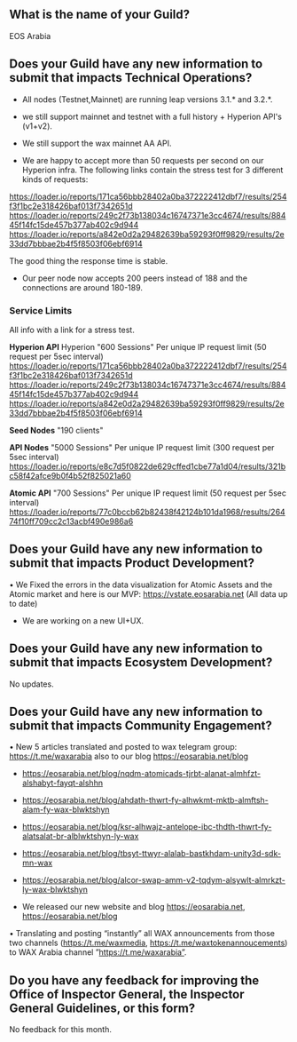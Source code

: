 ## What is the name of your Guild?

EOS Arabia

## Does your Guild have any new information to submit that impacts Technical Operations?

- All nodes (Testnet,Mainnet) are running leap versions 3.1.* and 3.2.*.
- we still support mainnet and testnet with a full history + Hyperion API's (v1+v2).
- We still support the wax mainnet AA API.


- We are happy to accept more than 50 requests per second on our Hyperion infra.
  The following links contain the stress test for 3 different kinds of requests:

https://loader.io/reports/171ca56bbb28402a0ba372222412dbf7/results/254f3f1bc2e318426baf013f7342651d
https://loader.io/reports/249c2f73b138034c16747371e3cc4674/results/88445f14fc15de457b377ab402c9d944
https://loader.io/reports/a842e0d2a29482639ba59293f0ff9829/results/2e33dd7bbbae2b4f5f8503f06ebf6914

The good thing the response time is stable.


- Our peer node now accepts 200 peers instead of 188 and the connections are around 180-189.

 
### Service Limits
All info with a link for a stress test.

**Hyperion API**
 Hyperion "600 Sessions"
 Per unique IP request limit (50 request per 5sec interval)
 https://loader.io/reports/171ca56bbb28402a0ba372222412dbf7/results/254f3f1bc2e318426baf013f7342651d
 https://loader.io/reports/249c2f73b138034c16747371e3cc4674/results/88445f14fc15de457b377ab402c9d944
 https://loader.io/reports/a842e0d2a29482639ba59293f0ff9829/results/2e33dd7bbbae2b4f5f8503f06ebf6914

**Seed Nodes**
 "190 clients"
 
 **API Nodes** 
 "5000 Sessions"
 Per unique IP request limit (300 request per 5sec interval)
 https://loader.io/reports/e8c7d5f0822de629cffed1cbe77a1d04/results/321bc58f42afce9b0f4b52f825021a60
 
 **Atomic API**
 "700 Sessions"
  Per unique IP request limit (50 request per 5sec interval)
 https://loader.io/reports/77c0bccb62b82438f42124b101da1968/results/26474f10ff709cc2c13acbf490e986a6
 

 
## Does your Guild have any new information to submit that impacts Product Development?


• We Fixed the errors in the data visualization for Atomic Assets and the Atomic market and here is our MVP:
  https://vstate.eosarabia.net (All data up to date)
- We are working on a new UI+UX.

  



## Does your Guild have any new information to submit that impacts Ecosystem Development?

No updates.

## Does your Guild have any new information to submit that impacts Community Engagement?

•	New 5 articles translated and posted to wax telegram group: https://t.me/waxarabia also to our blog https://eosarabia.net/blog


- https://eosarabia.net/blog/nqdm-atomicads-tjrbt-alanat-almhfzt-alshabyt-fayqt-alshhn
- https://eosarabia.net/blog/ahdath-thwrt-fy-alhwkmt-mktb-almftsh-alam-fy-wax-blwktshyn
- https://eosarabia.net/blog/ksr-alhwajz-antelope-ibc-thdth-thwrt-fy-alatsalat-br-alblwktshyn-ly-wax
- https://eosarabia.net/blog/tbsyt-ttwyr-alalab-bastkhdam-unity3d-sdk-mn-wax
- https://eosarabia.net/blog/alcor-swap-amm-v2-tqdym-alsywlt-almrkzt-ly-wax-blwktshyn

- We released our new website and blog https://eosarabia.net, https://eosarabia.net/blog

•	Translating and posting “instantly” all WAX announcements from those two channels (https://t.me/waxmedia, https://t.me/waxtokenannoucements) to WAX Arabia channel   ”https://t.me/waxarabia”. 


## Do you have any feedback for improving the Office of Inspector General, the Inspector General Guidelines, or this form?

No feedback for this month.	
